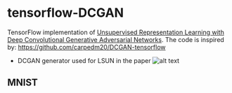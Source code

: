 # tensorflow-DCGAN

TensorFlow implementation of [Unsupervised Representation Learning with Deep Convolutional Generative Adversarial Networks](https://arxiv.org/abs/1511.06434). The code is inspired by: https://github.com/carpedm20/DCGAN-tensorflow
* DCGAN generator used for LSUN in the paper
![alt text](https://github.com/conan7882/tensorflow-DCGAN/blob/develop/fig/DCGAN.png)
<!--- * Graphs of this implementation
![alt text](https://github.com/conan7882/tensorflow-DCGAN/blob/develop/fig/graph.png)
![alt text](https://github.com/conan7882/tensorflow-DCGAN/blob/develop/fig/generator.png)
![alt text](https://github.com/conan7882/tensorflow-DCGAN/blob/develop/fig/discriminator.png)
--->

## MNIST
